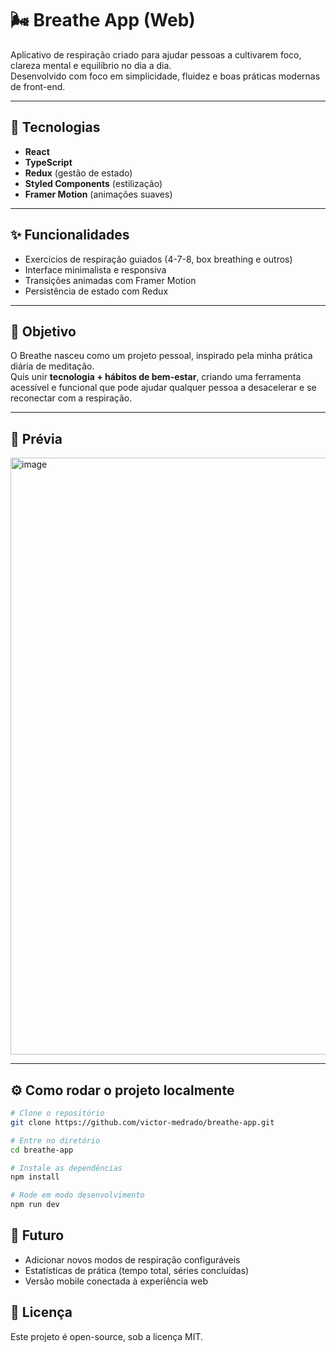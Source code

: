 # 🌬️ Breathe App (Web)

Aplicativo de respiração criado para ajudar pessoas a cultivarem foco, clareza mental e equilíbrio no dia a dia.  
Desenvolvido com foco em simplicidade, fluidez e boas práticas modernas de front-end.

---

## 🚀 Tecnologias
- **React**
- **TypeScript**
- **Redux** (gestão de estado)
- **Styled Components** (estilização)
- **Framer Motion** (animações suaves)

---

## ✨ Funcionalidades
- Exercícios de respiração guiados (4-7-8, box breathing e outros)
- Interface minimalista e responsiva
- Transições animadas com Framer Motion
- Persistência de estado com Redux

---

## 🎯 Objetivo
O Breathe nasceu como um projeto pessoal, inspirado pela minha prática diária de meditação.  
Quis unir **tecnologia + hábitos de bem-estar**, criando uma ferramenta acessível e funcional que pode ajudar qualquer pessoa a desacelerar e se reconectar com a respiração.

---

## 📸 Prévia
<img width="911" height="955" alt="image" src="https://github.com/user-attachments/assets/e4a130d9-a9f6-4e2e-9261-6252ed05d81f" />


---

## ⚙️ Como rodar o projeto localmente

```bash
# Clone o repositório
git clone https://github.com/victor-medrado/breathe-app.git

# Entre no diretório
cd breathe-app

# Instale as dependências
npm install

# Rode em modo desenvolvimento
npm run dev
```

## 🧩 Futuro

- Adicionar novos modos de respiração configuráveis
- Estatísticas de prática (tempo total, séries concluídas)
- Versão mobile conectada à experiência web

## 📖 Licença

Este projeto é open-source, sob a licença MIT.

